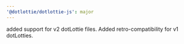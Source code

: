 ```yaml
---
'@dotlottie/dotlottie-js': major
---
```


added support for v2 dotLottie files. Added retro-compatibility for v1 dotLotties.
